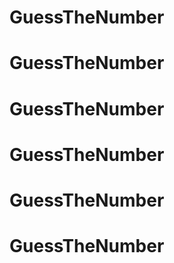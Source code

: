 # GuessTheNumber
# GuessTheNumber
# GuessTheNumber
# GuessTheNumber
# GuessTheNumber
# GuessTheNumber

